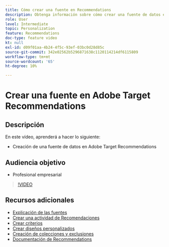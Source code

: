 ```yaml
---
title: Cómo crear una fuente en Recommendations
description: Obtenga información sobre cómo crear una fuente de datos en Adobe Target Recommendations
role: User
level: Intermediate
topic: Personalization
feature: Recommendations
doc-type: feature video
kt: null
exl-id: d09f01aa-4b24-4f5c-93ef-03bc0d28d85c
source-git-commit: 342e02562b5296871638c1120114214df6115809
workflow-type: tm+mt
source-wordcount: '65'
ht-degree: 10%

---
```


# Crear una fuente en Adobe Target Recommendations

## Descripción

En este vídeo, aprenderá a hacer lo siguiente:

* Creación de una fuente de datos en Adobe Target Recommendations

## Audiencia objetivo

* Profesional empresarial

>[!VIDEO](https://video.tv.adobe.com/v/27696?quality=12)

## Recursos adicionales

* [Explicación de las fuentes](understanding-feeds.md)
* [Crear una actividad de Recomendaciones](create-a-recommendations-activity.md)
* [Crear criterios](create-criteria.md)
* [Crear diseños personalizados](create-custom-designs.md)
* [Creación de colecciones y exclusiones](create-collections-and-exclusions.md)
* [Documentación de Recommendations](https://experienceleague.adobe.com/docs/target/using/recommendations/recommendations.html?lang=en)
